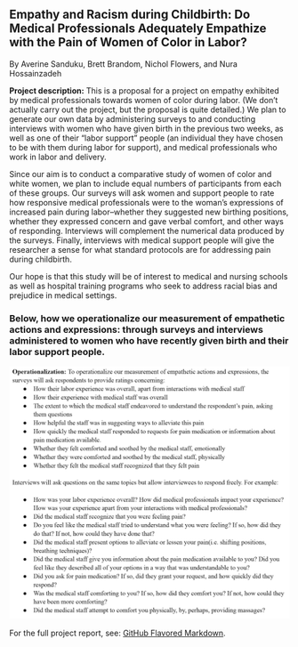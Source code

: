 ## Empathy and Racism during Childbirth: Do Medical Professionals Adequately Empathize with the Pain of Women of Color in Labor?

By Averine Sanduku, Brett Brandom, Nichol Flowers, and Nura Hossainzadeh

**Project description:** This is a proposal for a project on empathy exhibited by medical professionals towards women of color during labor. (We don’t actually carry out the project, but the proposal is quite detailed.) We plan to generate our own data by administering surveys to and conducting interviews with women who have given birth in the previous two weeks, as well as one of their “labor support” people (an individual they have chosen to be with them during labor for support), and medical professionals who work in labor and delivery. 

Since our aim is to conduct a comparative study of women of color and white women, we plan to include equal numbers of participants from each of these groups. Our surveys will ask women and support people to rate how responsive medical professionals were to the woman’s expressions of increased pain during labor–whether they suggested new birthing positions, whether they expressed concern and gave verbal comfort, and other ways of responding. Interviews will complement the numerical data produced by the surveys. Finally, interviews with medical support people will give the researcher a sense for what standard protocols are for addressing pain during childbirth. 

Our hope is that this study will be of interest to medical and nursing schools as well as hospital training programs who seek to address racial bias and prejudice in medical settings.

### Below, how we operationalize our measurement of empathetic actions and expressions: through surveys and interviews administered to women who have recently given birth and their labor support people. 

<img src="images/interview_questions_woc_childbirth.png?raw=true"/>

For the full project report, see: [GitHub Flavored Markdown](https://guides.github.com/features/mastering-markdown/).

